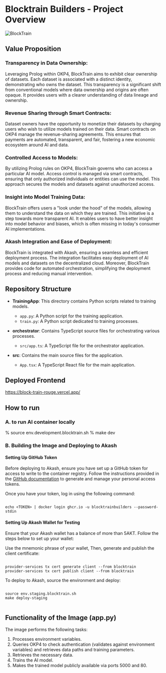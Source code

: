 # Blocktrain Builders - Project Overview
![BlockTrain](https://github.com/BlockTrainBuilders/BlockTrain/assets/80094928/8c1f52ab-23c6-407a-a393-8dd67bf99dcb)

## Value Proposition

### Transparency in Data Ownership:
Leveraging Prolog within OKP4, BlockTrain aims to exhibit clear ownership of datasets. Each dataset is associated with a distinct identity, demonstrating who owns the dataset. This transparency is a significant shift from conventional models where data ownership and origins are often opaque. It provides users with a clearer understanding of data lineage and ownership.

### Revenue Sharing through Smart Contracts:
Dataset owners have the opportunity to monetize their datasets by charging users who wish to utilize models trained on their data. Smart contracts on OKP4 manage the revenue-sharing agreements. This ensures that payments are automated, transparent, and fair, fostering a new economic ecosystem around AI and data.

### Controlled Access to Models:
By utilizing Prolog rules on OKP4, BlockTrain governs who can access a particular AI model. Access control is managed via smart contracts, ensuring that only authorized individuals or entities can use the model. This approach secures the models and datasets against unauthorized access.

### Insight into Model Training Data:
BlockTrain offers users a "look under the hood" of the models, allowing them to understand the data on which they are trained. This initiative is a step towards more transparent AI. It enables users to have better insight into model behavior and biases, which is often missing in today's consumer AI implementations.

### Akash Integration and Ease of Deployment:
BlockTrain is integrated with Akash, ensuring a seamless and efficient deployment process. The integration facilitates easy deployment of AI models and datasets on the decentralized cloud. Moreover, BlockTrain provides code for automated orchestration, simplifying the deployment process and reducing manual intervention.

## Repository Structure

- **TrainingApp**: This directory contains Python scripts related to training models.
  - `app.py`: A Python script for the training application.
  - `train.py`: A Python script dedicated to training processes.
  
- **orchestrator**: Contains TypeScript source files for orchestrating various processes.
  - `src/app.ts`: A TypeScript file for the orchestrator application.
  
- **src**: Contains the main source files for the application.
  - `App.tsx`: A TypeScript React file for the main application.

## Deployed Frontend

https://block-train-rouge.vercel.app/ 

## How to run

### A. to run AI container locally

% source env.development.blocktrain.sh
% make dev


### B. Building the Image and Deploying to Akash

#### Setting Up GitHub Token

Before deploying to Akash, ensure you have set up a GitHub token for access to write to the container registry. Follow the instructions provided in the [GitHub documentation](https://docs.github.com/en/authentication/keeping-your-account-and-data-secure/managing-your-personal-access-tokens) to generate and manage your personal access tokens.

Once you have your token, log in using the following command:

```text

echo <TOKEN> | docker login ghcr.io -u blocktrainbuilders --password-stdin

```


#### Setting Up Akash Wallet for Testing

Ensure that your Akash wallet has a balance of more than 5AKT. Follow the steps below to set up your wallet:

Use the mnemonic phrase of your wallet, Then, generate and publish the client certificate:


```text

provider-services tx cert generate client --from blocktrain
provider-services tx cert publish client --from blocktrain

```
To deploy to Akash, source the environment and deploy:
```text

source env.staging.blocktrain.sh
make deploy-staging


```


## Functionality of the Image (app.py)

The image performs the following tasks:

1. Processes environment variables.
2. Queries OKP4 to check authentication (validates against environment variables) and retrieves data paths and training parameters.
3. Retrieves the necessary data.
4. Trains the AI model.
5. Makes the trained model publicly available via ports 5000 and 80.



